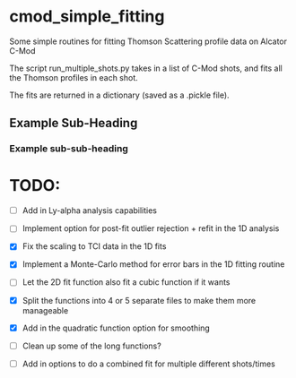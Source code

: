 # cmod_simple_fitting
Some simple routines for fitting Thomson Scattering profile data on Alcator C-Mod

The script run_multiple_shots.py takes in a list of C-Mod shots, and fits all the Thomson profiles in each shot.

The fits are returned in a dictionary (saved as a .pickle file).

## Example Sub-Heading

### Example sub-sub-heading


# TODO:
- [ ] Add in Ly-alpha analysis capabilities
- [ ] Implement option for post-fit outlier rejection + refit in the 1D analysis
- [x] Fix the scaling to TCI data in the 1D fits
- [x] Implement a Monte-Carlo method for error bars in the 1D fitting routine
- [ ] Let the 2D fit function also fit a cubic function if it wants
- [x] Split the functions into 4 or 5 separate files to make them more manageable
- [x] Add in the quadratic function option for smoothing
- [ ] Clean up some of the long functions?
- [ ] Add in options to do a combined fit for multiple different shots/times

